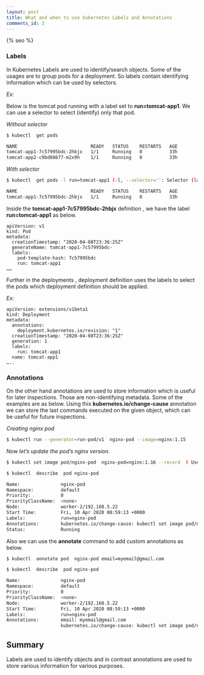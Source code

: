 ```yaml
---
layout: post
title: What and when to use kubernetes Labels and Annotations
comments_id: 3
---
```

{% seo %}

### **Labels**

In Kubernetes Labels are used to identify/search objects. Some of the usages are to group pods for a deployment. So labels contain identifying information which can be used by selectors. 

*Ex:*

Below is the tomcat pod running with a label set to **run=tomcat-app1**. We can use a selector to select (identify)  only that pod.

*Without selector*
```sh
$ kubectl  get pods

NAME                           READY   STATUS    RESTARTS   AGE
tomcat-app1-7c57995bdc-2hbjx   1/1     Running   0          33h
tomcat-app2-c9bd88677-m2x9h    1/1     Running   0          33h
```

*With selector*
```sh
$ kubectl  get pods -l run=tomcat-app1 (-l, --selector='': Selector (label query) to filter on, supports '=', '==', and '!='.(e.g. -l key1=value1,key2=value2))

NAME                           READY   STATUS    RESTARTS   AGE
tomcat-app1-7c57995bdc-2hbjx   1/1     Running   0          33h
```

Inside the **tomcat-app1-7c57995bdc-2hbjx** definition , we have the label **run=tomcat-app1** as below.

```
apiVersion: v1
kind: Pod
metadata:
  creationTimestamp: "2020-04-08T23:36:25Z"
  generateName: tomcat-app1-7c57995bdc-
  labels:
    pod-template-hash: 7c57995bdc
    run: tomcat-app1
……
```

Further in the deployments , deployment definition uses the labels to  select the pods which deployment definition should  be applied.

*Ex:*
```
apiVersion: extensions/v1beta1
kind: Deployment
metadata:
  annotations:
    deployment.kubernetes.io/revision: "1"
  creationTimestamp: "2020-04-08T23:36:25Z"
  generation: 1
  labels:
    run: tomcat-app1
  name: tomcat-app1
…..
```

### **Annotations**

On the other hand annotations are used to store information which is useful for later  inspections. Those  are non-identifying metadata. Some of the examples are as below. 
Using this **kubernetes.io/change-cause** annotation we can store the last commands executed on the given object, which can be useful for future inspections.

*Creating nginx pod*
```sh
$ kubectl run --generator=run-pod/v1  nginx-pod --image=nginx:1.15 
```
*Now let’s update the pod’s nginx version.*
```sh
$ kubectl set image pod/nginx-pod  nginx-pod=nginx:1.16 --record  ( Use  the –record flag to write the command executed in the resource annotation kubernetes.io/change-cause )
```
```sh
$ kubectl  describe  pod nginx-pod

Name:               nginx-pod
Namespace:          default
Priority:           0
PriorityClassName:  <none>
Node:               worker-2/192.168.5.22
Start Time:         Fri, 10 Apr 2020 08:59:13 +0000
Labels:             run=nginx-pod
Annotations:        kubernetes.io/change-cause: kubectl set image pod/nginx-pod nginx-pod=nginx:1.16 --record=true
Status:             Running
```

Also we can use the **annotate** command to add custom annotations as below.
```sh
$ kubectl  annotate pod  nginx-pod email=myemail@gmail.com
```
```sh
$ kubectl  describe  pod nginx-pod

Name:               nginx-pod
Namespace:          default
Priority:           0
PriorityClassName:  <none>
Node:               worker-2/192.168.5.22
Start Time:         Fri, 10 Apr 2020 08:59:13 +0000
Labels:             run=nginx-pod
Annotations:        email: myemail@gmail.com
                    kubernetes.io/change-cause: kubectl set image pod/nginx-pod nginx-pod=nginx:1.16 --record=true
```

## Summary

Labels are used to identify objects and in contrast annotations are used to store various information for various purposes.
